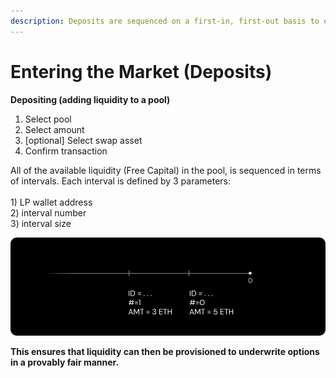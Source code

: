```yaml
---
description: Deposits are sequenced on a first-in, first-out basis to ensure fairness.
---
```


# Entering the Market (Deposits)

**Depositing (adding liquidity to a pool)**

1. Select pool
2. Select amount
3. \[optional] Select swap asset
4. Confirm transaction

All of the available liquidity (Free Capital) in the pool, is sequenced in terms of intervals. Each interval is defined by 3 parameters: \
\
1\) LP wallet address\
2\) interval number\
3\) interval size

![Liquidity is fairly sequenced in a first-in, first-out order.](../../.gitbook/assets/7.png)

**This ensures that liquidity can then be provisioned to underwrite options in a provably fair manner.**
